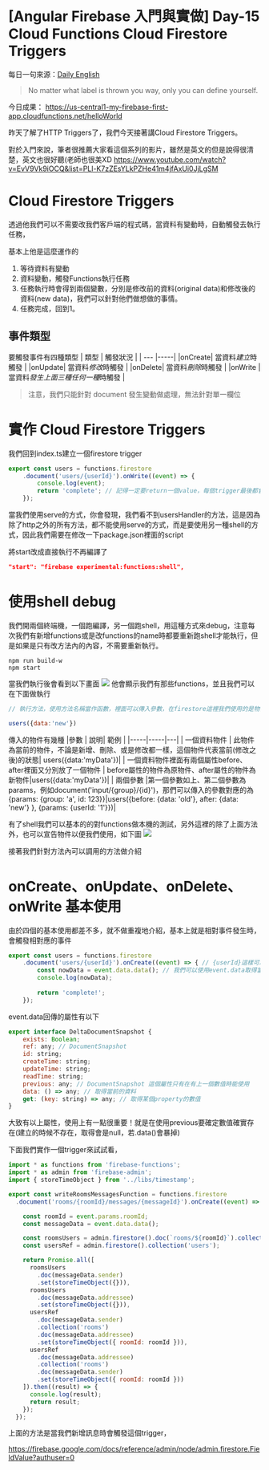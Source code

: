 # [Angular Firebase 入門與實做] Day-15 Cloud Functions Cloud Firestore Triggers

每日一句來源：[Daily English](https://play.google.com/store/apps/details?id=net.eocbox.dailysentence)

> No matter what label is thrown you way, only you can define yourself.

今日成果： https://us-central1-my-firebase-first-app.cloudfunctions.net/helloWorld

昨天了解了HTTP Triggers了，我們今天接著講Cloud Firestore Triggers。

對於入門來說，筆者很推薦大家看這個系列的影片，雖然是英文的但是說得很清楚，英文也很好聽(老師也很美XD
https://www.youtube.com/watch?v=EvV9Vk9iOCQ&list=PLl-K7zZEsYLkPZHe41m4jfAxUi0JjLgSM

# Cloud Firestore Triggers

透過他我們可以不需要改我們客戶端的程式碼，當資料有變動時，自動觸發去執行任務，

基本上他是這麼運作的
1. 等待資料有變動
2. 資料變動，觸發Functions執行任務
3. 任務執行時會得到兩個變數，分別是修改前的資料(original data)和修改後的資料(new data)，我們可以針對他們做想做的事情。
4. 任務完成，回到1。

## 事件類型
要觸發事件有四種類型
| 類型 | 觸發狀況 |
| --- |-----|
|onCreate| 當資料*建立*時觸發 |
|onUpdate| 當資料*修改*時觸發 |
|onDelete| 當資料*刪除*時觸發 |
|onWrite | 當資料*發生上面三種任何一種*時觸發 |

> 注意，我們只能針對 document 發生變動做處理，無法針對單一欄位

# 實作 Cloud Firestore Triggers
我們回到index.ts建立一個firestore trigger

```js
export const users = functions.firestore
    .document('users/{userId}').onWrite((event) => {
        console.log(event);
        return 'complete'; // 記得一定要return一個value，每個trigger最後都會有一個return可以是promise或是value
    });
```

當我們使用serve的方式，你會發現，我們看不到usersHandler的方法，這是因為除了http之外的所有方法，都不能使用serve的方式，而是要使用另一種shell的方式，因此我們需要在修改一下package.json裡面的script

將start改成直接執行不再編譯了
```json
"start": "firebase experimental:functions:shell",
```

# 使用shell debug

我們開兩個終端機，一個跑編譯，另一個跑shell，用這種方式來debug，注意每次我們有新增functions或是改functions的name時都要重新跑shell才能執行，但是如果是只有改方法內的內容，不需要重新執行。
```
npm run build-w
npm start
```

當我們執行後會看到以下畫面
![](https://res.cloudinary.com/dw7ecdxlp/image/upload/shell_zm5qoi.jpg)
他會顯示我們有那些functions，並且我們可以在下面做執行
```js
// 執行方法，使用方法名稱當作函數，裡面可以傳入參數，在firestore這裡我們使用的是物件的方式

users({data:'new'})
```
傳入的物件有幾種
|參數 | 說明| 範例 |
|-----|-----|---|
| 一個資料物件 | 此物件為當前的物件，不論是新增、刪除、或是修改都一樣，這個物件代表當前(修改之後)的狀態| users({data:'myData'})|
| 一個資料物件裡面有兩個屬性before、after裡面又分別放了一個物件 | before屬性的物件為原物件、after屬性的物件為新物件|users({data:'myData'})|
| 兩個參數 |第一個參數如上、第二個參數為params，例如document('input/{group}/{id}')，那們可以傳入的參數對應的為{params: {group: 'a', id: 123}}|users({before: {data: 'old'}, after: {data: 'new'} }, {params: {userId: '1'}})|

有了shell我們可以基本的的對functions做本機的測試，另外這裡的除了上面方法外，也可以宣告物件以便我們使用，如下圖
![](https://res.cloudinary.com/dw7ecdxlp/image/upload/shell2_oswdrs.jpg)

接著我們針對方法內可以調用的方法做介紹

# onCreate、onUpdate、onDelete、onWrite 基本使用

由於四個的基本使用都差不多，就不做重複地介紹，基本上就是相對事件發生時，會觸發相對應的事件
```js
export const users = functions.firestore
    .document('users/{userId}').onCreate((event) => { // {userId}這樣可以取得所有users的
        const nowData = event.data.data(); // 我們可以使用event.data取得當前的資料
        console.log(nowData);
        
        return 'complete!';
    });
```
event.data回傳的屬性有以下
```js
export interface DeltaDocumentSnapshot {
    exists: Boolean;
    ref: any; // DocumentSnapshot
    id: string;
    createTime: string;
    updateTime: string;
    readTime: string;
    previous: any; // DocumentSnapshot 這個屬性只有在有上一個數值時能使用
    data: () => any; // 取得當前的資料
    get: (key: string) => any; // 取得某個property的數值
}
```
大致有以上屬性，使用上有一點很重要！就是在使用previous要確定數值確實存在(建立的時候不存在，取得會是null，若.data()會暴掉)

下面我們實作一個trigger來試試看，
```js
import * as functions from 'firebase-functions';
import * as admin from 'firebase-admin';
import { storeTimeObject } from '../libs/timestamp';

export const writeRoomsMessagesFunction = functions.firestore
  .document('rooms/{roomId}/messages/{messageId}').onCreate((event) => {

    const roomId = event.params.roomId;
    const messageData = event.data.data();

    const roomsUsers = admin.firestore().doc(`rooms/${roomId}`).collection('users');
    const usersRef = admin.firestore().collection('users');

    return Promise.all([
      roomsUsers
        .doc(messageData.sender)
        .set(storeTimeObject({})),
      roomsUsers
        .doc(messageData.addressee)
        .set(storeTimeObject({})),
      usersRef
        .doc(messageData.sender)
        .collection('rooms')
        .doc(messageData.addressee)
        .set(storeTimeObject({ roomId: roomId })),
      usersRef
        .doc(messageData.addressee)
        .collection('rooms')
        .doc(messageData.sender)
        .set(storeTimeObject({ roomId: roomId }))
    ]).then((result) => {
      console.log(result);
      return result;
    });
  });
```

上面的方法是當我們新增訊息時會觸發這個trigger，



https://firebase.google.com/docs/reference/admin/node/admin.firestore.FieldValue?authuser=0
